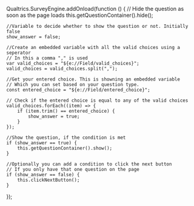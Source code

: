 Qualtrics.SurveyEngine.addOnload(function () {
	// Hide the question as soon as the page loads
	this.getQuestionContainer().hide();

	//Variable to decide whether to show the question or not. Initially false
	show_answer = false;

	//Create an embedded variable with all the valid choices using a seperator
	// In this a comma "," is used
	var valid_choices = "${e://Field/valid_choices}";
	valid_choices = valid_choices.split(",");

	//Get your entered choice. This is showning an embedded variable
	// Which you can set based on your question type.
	const entered_choice = "${e://Field/entered_choice}";

	// Check if the entered choice is equal to any of the valid choices
	valid_choices.forEach((item) => {
		if (item.trim() == entered_choice) {
			show_answer = true;
		}
	});

	//Show the question, if the condition is met
	if (show_answer == true) {
		this.getQuestionContainer().show();
	}

	//Optionally you can add a condition to click the next button
	// If you only have that one question on the page
	if (show_answer == false) {
		this.clickNextButton();
	}
});
